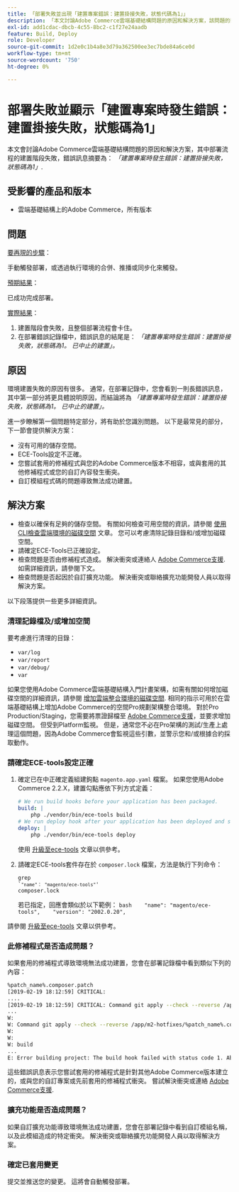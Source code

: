 ```yaml
---
title: 「部署失敗並出現「建置專案錯誤：建置掛接失敗，狀態代碼為1」」
description: 「本文討論Adobe Commerce雲端基礎結構問題的原因和解決方案，該問題的部署流程的建置階段失敗，錯誤訊息摘要為：*「錯誤建置專案：建置掛接失敗，狀態碼為1」*。」
exl-id: add1cdac-dbcb-4c55-8bc2-c1f27e24aadb
feature: Build, Deploy
role: Developer
source-git-commit: 1d2e0c1b4a8e3d79a362500ee3ec7bde84a6ce0d
workflow-type: tm+mt
source-wordcount: '750'
ht-degree: 0%

---
```


# 部署失敗並顯示「建置專案時發生錯誤：建置掛接失敗，狀態碼為1」

本文會討論Adobe Commerce雲端基礎結構問題的原因和解決方案，其中部署流程的建置階段失敗，錯誤訊息摘要為： *「建置專案時發生錯誤：建置掛接失敗，狀態碼為1」*.

## 受影響的產品和版本

* 雲端基礎結構上的Adobe Commerce，所有版本

## 問題

<u>要再現的步驟</u>：

手動觸發部署，或透過執行環境的合併、推播或同步化來觸發。

<u>預期結果</u>：

已成功完成部署。

<u>實際結果</u>：

1. 建置階段會失敗，且整個部署流程會卡住。
1. 在部署錯誤記錄檔中，錯誤訊息的結尾是： *「建置專案時發生錯誤：建置掛接失敗，狀態碼為1。 已中止的建置」。*

## 原因

環境建置失敗的原因有很多。 通常，在部署記錄中，您會看到一則長錯誤訊息，其中第一部分將更具體說明原因，而結論將為 *「建置專案時發生錯誤：建置掛接失敗，狀態碼為1。 已中止的建置」。*

進一步瞭解第一個問題特定部分，將有助於您識別問題。 以下是最常見的部分，下一節會提供解決方案：

* 沒有可用的儲存空間。
* ECE-Tools設定不正確。
* 您嘗試套用的修補程式與您的Adobe Commerce版本不相容，或與套用的其他修補程式或您的自訂內容發生衝突。
* 自訂模組程式碼的問題導致無法成功建置。

## 解決方案

* 檢查以確保有足夠的儲存空間。 有關如何檢查可用空間的資訊，請參閱 [使用CLI檢查雲端環境的磁碟空間](/help/how-to/general/check-disk-space-on-cloud-environment-using-cli.md) 文章。 您可以考慮清除記錄目錄和/或增加磁碟空間。
* 請確定ECE-Tools已正確設定。
* 檢查問題是否由修補程式造成。 解決衝突或連絡人 [Adobe Commerce支援](/help/help-center-guide/help-center/magento-help-center-user-guide.md#submit-ticket). 如需詳細資訊，請參閱下文。
* 檢查問題是否起因於自訂擴充功能。 解決衝突或聯絡擴充功能開發人員以取得解決方案。

以下段落提供一些更多詳細資訊。

### 清理記錄檔及/或增加空間

要考慮進行清理的目錄：

* `var/log`
* `var/report`
* `var/debug/`
* `var`

如果您使用Adobe Commerce雲端基礎結構入門計畫架構，如需有關如何增加磁碟空間的詳細資訊，請參閱 [增加雲端整合環境的磁碟空間](/help/how-to/general/increase-disk-space-for-integration-environment-on-cloud.md). 相同的指示可用於在雲端基礎結構上增加Adobe Commerce的空間Pro規劃架構整合環境。 對於Pro Production/Staging，您需要將票證歸檔至 [Adobe Commerce支援](/help/help-center-guide/help-center/magento-help-center-user-guide.md#submit-ticket)，並要求增加磁碟空間。 但受到Platform監視。 但是，通常您不必在Pro架構的測試/生產上處理這個問題，因為Adobe Commerce會監視這些引數，並警示您和/或根據合約採取動作。

### 請確定ECE-tools設定正確

1. 確定已在中正確定義組建鉤點 `magento.app.yaml` 檔案。 如果您使用Adobe Commerce 2.2.X，建置勾點應依下列方式定義：

   ```yaml
   # We run build hooks before your application has been packaged.
   build: |
       php ./vendor/bin/ece-tools build
   # We run deploy hook after your application has been deployed and started.
   deploy: |
       php ./vendor/bin/ece-tools deploy
   ```

   使用 [升級至ece-tools](https://devdocs.magento.com/guides/v2.3/cloud/project/ece-tools-upgrade-project.html) 文章以供參考。

1. 請確定ECE-tools套件存在於 `composer.lock` 檔案，方法是執行下列命令：    <pre><code class="language-bash">grep `<code class="language-yaml">&quot;name&quot;： &quot;magento/ece-tools&quot;</code>&#39; composer.lock</code></pre>    若已指定，回應會類似於以下範例：    ```bash    "name": "magento/ece-tools",    "version": "2002.0.20",    ```

請參閱 [升級至ece-tools](https://devdocs.magento.com/guides/v2.3/cloud/project/ece-tools-upgrade-project.html) 文章以供參考。

### 此修補程式是否造成問題？

如果套用的修補程式導致環境無法成功建置，您會在部署記錄檔中看到類似下列的內容：

```bash
%patch_name%.composer.patch
[2019-02-19 18:12:59] CRITICAL:
....
[2019-02-19 18:12:59] CRITICAL: Command git apply --check --reverse /app/m2-hotfixes/%patch_name%.composer.patch returned code 1
...
W:
W: Command git apply --check --reverse /app/m2-hotfixes/%patch_name%.composer.patch returned code 1
W:
W:
W: build
...
E: Error building project: The build hook failed with status code 1. Aborted build.
```

這些錯誤訊息表示您嘗試套用的修補程式是針對其他Adobe Commerce版本建立的，或與您的自訂專案或先前套用的修補程式衝突。 嘗試解決衝突或連絡 [Adobe Commerce支援](/help/help-center-guide/help-center/magento-help-center-user-guide.md#submit-ticket).

### 擴充功能是否造成問題？

如果自訂擴充功能導致環境無法成功建置，您會在部署記錄中看到自訂模組名稱，以及此模組造成的特定衝突。 解決衝突或聯絡擴充功能開發人員以取得解決方案。

### 確定已套用變更

提交並推送您的變更。 這將會自動觸發部署。
